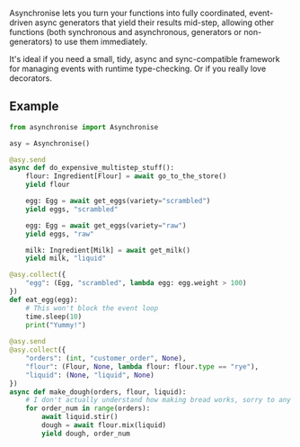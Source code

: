 Asynchronise lets you turn your functions into fully coordinated, event-driven async generators that yield their results mid-step, allowing other functions (both synchronous and asynchronous, generators or non-generators) to use them immediately.

It's ideal if you need a small, tidy, async and sync-compatible framework for managing events with runtime type-checking. Or if you really love decorators.

## Example

```python
from asynchronise import Asynchronise

asy = Asynchronise()

@asy.send
async def do_expensive_multistep_stuff():
    flour: Ingredient[Flour] = await go_to_the_store()
    yield flour

    egg: Egg = await get_eggs(variety="scrambled")
    yield eggs, "scrambled"

    egg: Egg = await get_eggs(variety="raw")
    yield eggs, "raw"

    milk: Ingredient[Milk] = await get_milk()
    yield milk, "liquid"

@asy.collect({
    "egg": (Egg, "scrambled", lambda egg: egg.weight > 100)
})
def eat_egg(egg):
    # This won't block the event loop 
    time.sleep(10) 
    print("Yummy!")
    
@asy.send
@asy.collect({
    "orders": (int, "customer_order", None),
    "flour": (Flour, None, lambda flour: flour.type == "rye"),
    "liquid": (None, "liquid", None)
})
async def make_dough(orders, flour, liquid):
    # I don't actually understand how making bread works, sorry to any bakers out there.
    for order_num in range(orders):
        await liquid.stir()
        dough = await flour.mix(liquid)
        yield dough, order_num
    
```